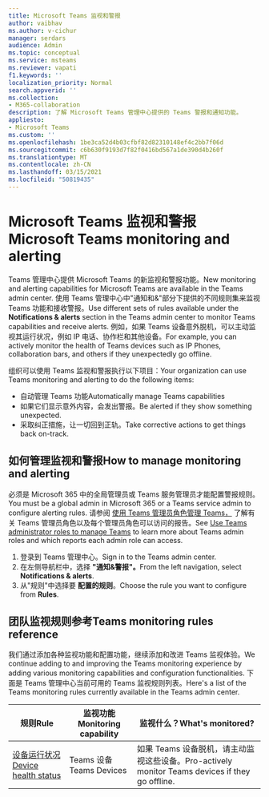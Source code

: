 ```yaml
---
title: Microsoft Teams 监视和警报
author: vaibhav
ms.author: v-cichur
manager: serdars
audience: Admin
ms.topic: conceptual
ms.service: msteams
ms.reviewer: vapati
f1.keywords: ''
localization_priority: Normal
search.appverid: ''
ms.collection:
- M365-collaboration
description: 了解 Microsoft Teams 管理中心提供的 Teams 警报和通知功能。
appliesto:
- Microsoft Teams
ms.custom: ''
ms.openlocfilehash: 1be3ca52d4b03cfbf82d82310148ef4c2bb7f06d
ms.sourcegitcommit: c6b630f9193d7f82f0416bd567a1de390d4b260f
ms.translationtype: MT
ms.contentlocale: zh-CN
ms.lasthandoff: 03/15/2021
ms.locfileid: "50819435"
---
```

# <a name="microsoft-teams-monitoring-and-alerting"></a><span data-ttu-id="bc2f6-103">Microsoft Teams 监视和警报</span><span class="sxs-lookup"><span data-stu-id="bc2f6-103">Microsoft Teams monitoring and alerting</span></span>

<span data-ttu-id="bc2f6-104">Teams 管理中心提供 Microsoft Teams 的新监视和警报功能。</span><span class="sxs-lookup"><span data-stu-id="bc2f6-104">New monitoring and alerting capabilities for Microsoft Teams are available in the Teams admin center.</span></span> <span data-ttu-id="bc2f6-105">使用 Teams 管理中心中"通知和&"部分下提供的不同规则集来监视 Teams 功能和接收警报。</span><span class="sxs-lookup"><span data-stu-id="bc2f6-105">Use different sets of rules available under the **Notifications & alerts** section in the Teams admin center to monitor Teams capabilities and receive alerts.</span></span> <span data-ttu-id="bc2f6-106">例如，如果 Teams 设备意外脱机，可以主动监视其运行状况，例如 IP 电话、协作栏和其他设备。</span><span class="sxs-lookup"><span data-stu-id="bc2f6-106">For example, you can actively monitor the health of Teams devices such as IP Phones, collaboration bars, and others if they unexpectedly go offline.</span></span>  

<span data-ttu-id="bc2f6-107">组织可以使用 Teams 监视和警报执行以下项目：</span><span class="sxs-lookup"><span data-stu-id="bc2f6-107">Your organization can use Teams monitoring and alerting to do the following items:</span></span>

- <span data-ttu-id="bc2f6-108">自动管理 Teams 功能</span><span class="sxs-lookup"><span data-stu-id="bc2f6-108">Automatically manage Teams capabilities</span></span>
- <span data-ttu-id="bc2f6-109">如果它们显示意外内容，会发出警报。</span><span class="sxs-lookup"><span data-stu-id="bc2f6-109">Be alerted if they show something unexpected.</span></span>
- <span data-ttu-id="bc2f6-110">采取纠正措施，让一切回到正轨。</span><span class="sxs-lookup"><span data-stu-id="bc2f6-110">Take corrective actions to get things back on-track.</span></span>

## <a name="how-to-manage-monitoring-and-alerting"></a><span data-ttu-id="bc2f6-111">如何管理监视和警报</span><span class="sxs-lookup"><span data-stu-id="bc2f6-111">How to manage monitoring and alerting</span></span>

 <span data-ttu-id="bc2f6-112">必须是 Microsoft 365 中的全局管理员或 Teams 服务管理员才能配置警报规则。</span><span class="sxs-lookup"><span data-stu-id="bc2f6-112">You must be a global admin in Microsoft 365 or a Teams service admin to configure alerting rules.</span></span> <span data-ttu-id="bc2f6-113">请参阅 [使用 Teams 管理员角色管理 Teams，](../using-admin-roles.md) 了解有关 Teams 管理员角色以及每个管理员角色可以访问的报告。</span><span class="sxs-lookup"><span data-stu-id="bc2f6-113">See [Use Teams administrator roles to manage Teams](../using-admin-roles.md) to learn more about Teams admin roles and which reports each admin role can access.</span></span>

1. <span data-ttu-id="bc2f6-114">登录到 Teams 管理中心。</span><span class="sxs-lookup"><span data-stu-id="bc2f6-114">Sign in to the Teams admin center.</span></span>
2. <span data-ttu-id="bc2f6-115">在左侧导航栏中，选择 **"通知&警报"。**</span><span class="sxs-lookup"><span data-stu-id="bc2f6-115">From the left navigation, select **Notifications & alerts**.</span></span>
3. <span data-ttu-id="bc2f6-116">从"规则"中选择要 **配置的规则**。</span><span class="sxs-lookup"><span data-stu-id="bc2f6-116">Choose the rule you want to configure from **Rules**.</span></span>

## <a name="teams-monitoring-rules-reference"></a><span data-ttu-id="bc2f6-117">团队监视规则参考</span><span class="sxs-lookup"><span data-stu-id="bc2f6-117">Teams monitoring rules reference</span></span>

<span data-ttu-id="bc2f6-118">我们通过添加各种监视功能和配置功能，继续添加和改进 Teams 监视体验。</span><span class="sxs-lookup"><span data-stu-id="bc2f6-118">We continue adding to and improving the Teams monitoring experience by adding various monitoring capabilities and configuration functionalities.</span></span> <span data-ttu-id="bc2f6-119">下面是 Teams 管理中心当前可用的 Teams 监视规则列表。</span><span class="sxs-lookup"><span data-stu-id="bc2f6-119">Here's a list of the Teams monitoring rules currently available in the Teams admin center.</span></span>


|<span data-ttu-id="bc2f6-120">规则</span><span class="sxs-lookup"><span data-stu-id="bc2f6-120">Rule</span></span>  |<span data-ttu-id="bc2f6-121">监视功能</span><span class="sxs-lookup"><span data-stu-id="bc2f6-121">Monitoring capability</span></span>|<span data-ttu-id="bc2f6-122">监视什么？</span><span class="sxs-lookup"><span data-stu-id="bc2f6-122">What's monitored?</span></span> |
|---------|---------|---------|
|[<span data-ttu-id="bc2f6-123">设备运行状况</span><span class="sxs-lookup"><span data-stu-id="bc2f6-123">Device health status</span></span>](device-health-status.md)  |<span data-ttu-id="bc2f6-124">Teams 设备</span><span class="sxs-lookup"><span data-stu-id="bc2f6-124">Teams Devices</span></span> | <span data-ttu-id="bc2f6-125">如果 Teams 设备脱机，请主动监视这些设备。</span><span class="sxs-lookup"><span data-stu-id="bc2f6-125">Pro-actively monitor Teams devices if they go offline.</span></span>|
